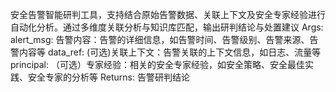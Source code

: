 安全告警智能研判工具，支持结合原始告警数据、关联上下文及安全专家经验进行自动化分析。通过多维度关联分析与知识库匹配，输出研判结论与处置建议 Args: alert_msg: 告警内容：告警的详细信息，如告警时间、告警级别、告警来源、告警内容等 data_ref: (可选)关联上下文：告警关联的上下文信息，如日志、流量等 principal: （可选）专家经验：相关的安全专家经验，如安全策略、安全最佳实践、安全专家的分析等 Returns: 告警研判结论